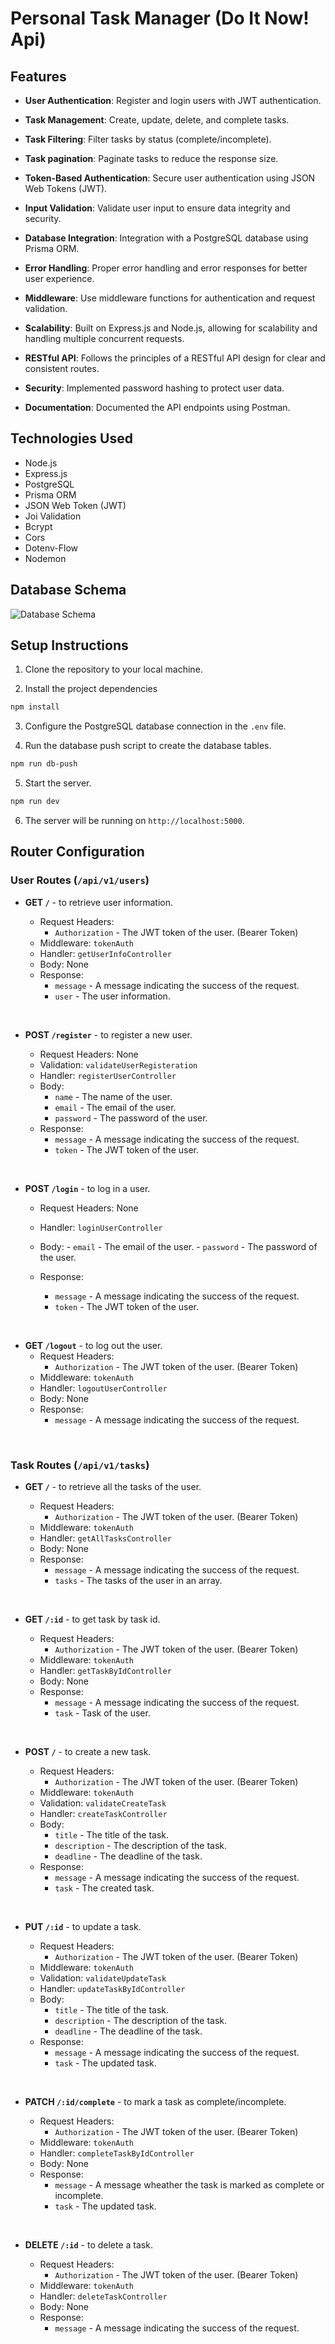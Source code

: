 # Personal Task Manager (Do It Now! Api)

## Features

-  **User Authentication**: Register and login users with JWT authentication.

-  **Task Management**: Create, update, delete, and complete tasks.

- **Task Filtering**: Filter tasks by status (complete/incomplete).

- **Task pagination**: Paginate tasks to reduce the response size.

-  **Token-Based Authentication**: Secure user authentication using JSON Web Tokens (JWT).

-  **Input Validation**: Validate user input to ensure data integrity and security.

-  **Database Integration**: Integration with a PostgreSQL database using Prisma ORM.

-  **Error Handling**: Proper error handling and error responses for better user experience.

-  **Middleware**: Use middleware functions for authentication and request validation.

-  **Scalability**: Built on Express.js and Node.js, allowing for scalability and handling multiple concurrent requests.

-  **RESTful API**: Follows the principles of a RESTful API design for clear and consistent routes.

-  **Security**: Implemented password hashing to protect user data.

-  **Documentation**: Documented the API endpoints using Postman.

## Technologies Used

-  Node.js
-  Express.js
-  PostgreSQL
-  Prisma ORM
-  JSON Web Token (JWT)
-  Joi Validation
-  Bcrypt
-  Cors
-  Dotenv-Flow
-  Nodemon

## Database Schema

![Database Schema](./docs/er-diagram.jpg)

## Setup Instructions

1. Clone the repository to your local machine.

2. Install the project dependencies

```bash
npm install
```

3. Configure the PostgreSQL database connection in the `.env` file.

4. Run the database push script to create the database tables.

```bash
npm run db-push
```

5. Start the server.

```bash
npm run dev
```

6. The server will be running on `http://localhost:5000`.



## Router Configuration

### User Routes (`/api/v1/users`)

-  **GET `/`** - to retrieve user information.

   -  Request Headers:
      -  `Authorization` - The JWT token of the user. (Bearer Token)
   -  Middleware: `tokenAuth`
   -  Handler: `getUserInfoController`
   -  Body: None
   -  Response:
      -  `message` - A message indicating the success of the request.
      -  `user` - The user information.

<br/>

-  **POST `/register`** - to register a new user.

   -  Request Headers: None
   -  Validation: `validateUserRegisteration`
   -  Handler: `registerUserController`
   -  Body:
      -  `name` - The name of the user.
      -  `email` - The email of the user.
      -  `password` - The password of the user.
   -  Response:
      -  `message` - A message indicating the success of the request.
      -  `token` - The JWT token of the user.

<br/>

-  **POST `/login`** - to log in a user.

   -  Request Headers: None
   -  Handler: `loginUserController`

   -  Body: - `email` - The email of the user. - `password` - The password of the user.
   -  Response:
      -  `message` - A message indicating the success of the request.
      -  `token` - The JWT token of the user.

<br/>

-  **GET `/logout`** - to log out the user.
   -  Request Headers:
      -  `Authorization` - The JWT token of the user. (Bearer Token)
   -  Middleware: `tokenAuth`
   -  Handler: `logoutUserController`
   -  Body: None
   -  Response:
      -  `message` - A message indicating the success of the request.

<br/>

### Task Routes (`/api/v1/tasks`)

-  **GET `/`** - to retrieve all the tasks of the user.

   -  Request Headers:
      -  `Authorization` - The JWT token of the user. (Bearer Token)
   -  Middleware: `tokenAuth`
   -  Handler: `getAllTasksController`
   -  Body: None
   -  Response:
      -  `message` - A message indicating the success of the request.
      -  `tasks` - The tasks of the user in an array.

<br/>

-  **GET `/:id`** - to get task by task id.

   -  Request Headers:
      -  `Authorization` - The JWT token of the user. (Bearer Token)
   -  Middleware: `tokenAuth`
   -  Handler: `getTaskByIdController`
   -  Body: None
   -  Response:
      -  `message` - A message indicating the success of the request.
      -  `task` - Task of the user.

<br/>

-  **POST `/`** - to create a new task.

   -  Request Headers:
      -  `Authorization` - The JWT token of the user. (Bearer Token)
   -  Middleware: `tokenAuth`
   -  Validation: `validateCreateTask`
   -  Handler: `createTaskController`
   -  Body:
      -  `title` - The title of the task.
      -  `description` - The description of the task.
      -  `deadline` - The deadline of the task.
   -  Response:
      -  `message` - A message indicating the success of the request.
      -  `task` - The created task.

<br/>

-  **PUT `/:id`** - to update a task.

   -  Request Headers:
      -  `Authorization` - The JWT token of the user. (Bearer Token)
   -  Middleware: `tokenAuth`
   -  Validation: `validateUpdateTask`
   -  Handler: `updateTaskByIdController`
   -  Body:
      -  `title` - The title of the task.
      -  `description` - The description of the task.
      -  `deadline` - The deadline of the task.
   -  Response:
      -  `message` - A message indicating the success of the request.
      -  `task` - The updated task.

<br/>

-  **PATCH `/:id/complete`** - to mark a task as complete/incomplete.

   -  Request Headers:
      -  `Authorization` - The JWT token of the user. (Bearer Token)
   -  Middleware: `tokenAuth`
   -  Handler: `completeTaskByIdController`
   -  Body: None
   -  Response:
      -  `message` - A message wheather the task is marked as complete or incomplete.
      -  `task` - The updated task.

<br/>

-  **DELETE `/:id`** - to delete a task.

   -  Request Headers:
      -  `Authorization` - The JWT token of the user. (Bearer Token)
   -  Middleware: `tokenAuth`
   -  Handler: `deleteTaskController`
   -  Body: None
   -  Response:
      -  `message` - A message indicating the success of the request.

<br/>
